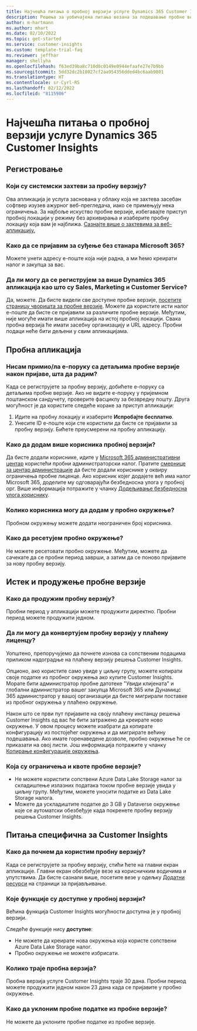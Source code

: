```yaml
---
title: Најчешћа питања о пробној верзији услуге Dynamics 365 Customer Insights
description: Решења за уобичајена питања везана за подешавање пробне верзије услуге Customer Insights и управљање њоме. Сазнајте како да решите проблеме специфичне за платформу и апликације.
author: m-hartmann
ms.author: mhart
ms.date: 02/10/2022
ms.topic: get-started
ms.service: customer-insights
ms.custom: template-trial-faq
ms.reviewer: jeffhar
manager: shellyha
ms.openlocfilehash: f63ed39ba8c710d0c0149e0944efaafe27e7b9bb
ms.sourcegitcommit: 5dd32dc2b18027cf2aa954356dded4bc6aab9801
ms.translationtype: HT
ms.contentlocale: sr-Cyrl-RS
ms.lasthandoff: 02/12/2022
ms.locfileid: "8115986"
---
```

# <a name="dynamics-365-customer-insights-trial-faq"></a>Најчешћа питања о пробној верзији услуге Dynamics 365 Customer Insights

## <a name="sign-up"></a>Регистровање

### <a name="what-are-the-system-requirements-for-the-trial"></a>Који су системски захтеви за пробну верзију?

Ова апликација је услуга заснована у облаку која не захтева засебан софтвер изузев ажурног веб-прегледача, иако се примењују нека ограничења. За најбоље искуство пробне верзије, избегавајте приступ пробној локацији у режиму без архивирања и изаберите пробну локацију која вам је најближа. [Сазнајте више о захтевима за веб-апликацију.](/power-platform/admin/web-application-requirements)

### <a name="how-do-i-sign-up-for-the-trial-without-a-microsoft-365-tenant"></a>Како да се пријавим за суђење без станара Microsoft 365?

Можете унети адресу е-поште која није радна, а ми ћемо креирати налог и закупца за вас.

### <a name="can-i-sign-up-for-multiple-dynamics-365-apps-such-as-sales-marketing-and-customer-service"></a>Да ли могу да се региструјем за више Dynamics 365 апликација као што су Sales, Marketing и Customer Service?

Да, можете. Да бисте видели све доступне пробне верзије, [посетите страницу чворишта за пробне верзије](https://dynamics.microsoft.com/dynamics-365-free-trial). Можете да користите исти налог е-поште да бисте се пријавили за различите пробне верзије. Међутим, није могуће имати више апликација на истој пробној локацији. Свака пробна верзија ће имати засебну организацију и URL адресу. Пробни подаци неће бити дељени у свим апликацијама.

## <a name="trial-app"></a>Пробна апликација

### <a name="i-didnt-receive-the-trial-details-email-after-signing-up-what-should-i-do"></a>Нисам примио/ла е-поруку са детаљима пробне верзије након пријаве, шта да радим?

Када се региструјете за пробну верзију, добићете е-поруку са детаљима пробне верзије. Ако не видите е-поруку у пријемном поштанском сандучету, проверите фасциклу за безвредну пошту. Друга могућност је да користите следеће кораке за приступ апликацији:

1. Идите на пробну локацију и изаберите **Испробајте бесплатно**.
1. Унесите ID е-поште који сте користили да бисте се пријавили за пробну верзију. Бићете преусмерени на пробну апликацију.

### <a name="how-do-i-add-more-users-to-a-trial"></a>Како да додам више корисника пробној верзији?

Да бисте додали кориснике, идите у [Microsoft 365 административни центар](https://admin.microsoft.com) користећи пробни администраторски налог. Пратите [смернице за центар администрације](/microsoft-365/admin/add-users/add-users) да бисте додали кориснике у оквиру ограничења пробне лиценце. Ако корисник којег додајете већ има налог Microsoft 365, доделите му одговарајући безбедносна улога у пробној орг. Више информација потражите у чланку [Додељивање безбедносна улога кориснику](/power-platform/admin/create-users-assign-online-security-roles#assign-a-security-role-to-a-user).

### <a name="how-many-users-can-i-add-to-my-trial-environment"></a>Колико корисника могу да додам у пробно окружење?

Пробном окружењу можете додати неограничен број корисника.

### <a name="how-do-i-reset-the-trial-environment"></a>Како да ресетујем пробно окружење?

Не можете ресетовати пробно окружење. Међутим, можете да сачекате да се пробни период заврши, а затим да се поново пријавите за нову пробну верзију.

## <a name="trial-expiration-and-extension"></a>Истек и продужење пробне верзије

### <a name="how-do-i-extend-the-trial"></a>Како да продужим пробну верзију?

Пробни период у апликацији можете продужити директно. Пробни период можете продужити једном.

### <a name="can-i-convert-the-trial-to-a-paid-license"></a>Да ли могу да конвертујем пробну верзију у плаћену лиценцу?

Уопштено, препоручујемо да почнете изнова са сопственим подацима приликом надоградње на плаћену верзију решења Customer Insights. 

Опционо, ако користите само увиде у циљну групу, можете копирати своје податке из пробног окружења ако купите Customer Insights. Морате бити администратор пробне датотеке "Увиди клијената" и глобални администратор вашег закупца Microsoft 365 или Дyнамицс 365 администратор у вашој организацији да бисте мигрирали поставке из пробног окружења у плаћено окружење. 

Након што се први пут пријавите на своју плаћену инстанцу решења Customer Insights од вас ће бити затражено да креирате ново окружење. У овом процесу можете изабрати да копирате конфигурацију из постојећег окружења и да мигрирате већину подешавања. Ако имате горенаведене дозволе, пробно окружење ће се приказати на овој листи. Још информација потражите у чланку [Копирање конфигурације окружења](audience-insights/manage-environments.md#copy-the-environment-configuration).

### <a name="what-are-the-trial-limits-and-quotas"></a>Која су ограничења и квоте пробне верзије?

- Не можете користити сопствени Azure Data Lake Storage налог за складиштење излазних података током пробне верзије увида у циљну групу. Међутим, можете уносити податке из Data Lake Storage налога.
- Можете да ускладиштите податке до 3 GB у Dataverse окружење које се аутоматски обезбеђује када покренете пробну верзију решења Customer Insights.

## <a name="customer-insights-specific-questions"></a>Питања специфична за Customer Insights

### <a name="how-do-i-start-using-the-trial"></a>Како да почнем да користим пробну верзију?

Када се региструјете за пробну верзију, стићи ћете на главни екран апликације. Главни екран обезбеђује везе ка корисничким водичима и упутствима. Да бисте сазнали више, посетите везе у одељку [Додатни ресурси](trial-signup.md#additional-resources) на страници за пријављивање.

### <a name="what-features-are-available-in-the-trial"></a>Које функције су доступне у пробној верзији?

Већина функција Customer Insights могућности доступна је у пробној верзији.

Следеће функције нису **доступне**: 
- Не можете да креирате нова окружења која користе сопствени Azure Data Lake Storage налог.
- Пробно окружење не можете избрисати. 

### <a name="how-long-does-the-trial-last"></a>Колико траје пробна верзија?

Пробна верзија услуге Customer Insights траје 30 дана. Пробни период можете продужити једном након 23 дана када се пријавите у пробно окружење.

### <a name="how-do-i-remove-sample-data-from-the-trial"></a>Како да уклоним пробне податке из пробне верзије?

Не можете да уклоните пробне податке из пробне верзије.
